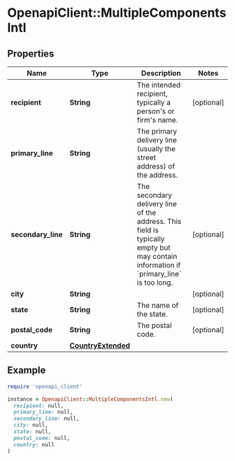 # OpenapiClient::MultipleComponentsIntl

## Properties

| Name | Type | Description | Notes |
| ---- | ---- | ----------- | ----- |
| **recipient** | **String** | The intended recipient, typically a person&#39;s or firm&#39;s name. | [optional] |
| **primary_line** | **String** | The primary delivery line (usually the street address) of the address.  |  |
| **secondary_line** | **String** | The secondary delivery line of the address. This field is typically empty but may contain information if &#x60;primary_line&#x60; is too long.  | [optional] |
| **city** | **String** |  | [optional] |
| **state** | **String** | The name of the state. | [optional] |
| **postal_code** | **String** | The postal code. | [optional] |
| **country** | [**CountryExtended**](CountryExtended.md) |  |  |

## Example

```ruby
require 'openapi_client'

instance = OpenapiClient::MultipleComponentsIntl.new(
  recipient: null,
  primary_line: null,
  secondary_line: null,
  city: null,
  state: null,
  postal_code: null,
  country: null
)
```

